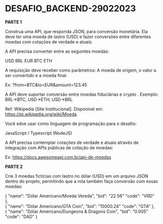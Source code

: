 # DESAFIO_BACKEND-29022023

**PARTE 1**

Construa uma API, que responda JSON, para conversão monetária. Ela deve ter uma moeda de lastro (USD) e fazer conversões entre diferentes moedas com cotações de verdade e atuais.

A API precisa converter entre as seguintes moedas:

USD
BRL
EUR
BTC
ETH

A requisição deve receber como parâmetros: A moeda de origem, o valor a ser convertido e a moeda final.

Ex: ?from=BTC&to=EUR&amount=123.45

A API deve suportar conversão entre moedas fiduciárias e crypto . Exemplo: BRL->BTC, USD->ETH, USD->BRL

Ref: Wikipedia [Site Institucional]. Disponível em: https://pt.wikipedia.org/wiki/Moeda. 

Você edve usar como linguagem de programação para o desafio:

JavaScript / Typescript (NodeJS)

A API precisa contemplar cotações de verdade e atuais através de integração com APIs públicas de cotação de moedas:

Ex: https://docs.awesomeapi.com.br/api-de-moedas

**PARTE 2**

Crie 3 moedas fictícias com lastro no dólar (USD) em um arquivo JSON dentro do projeto, permitindo que a rota também faça conversão com essas moedas:

{
  "name": "Dólar Americano/Moeda Vereda",
  "bid": "22.56"
  "code": "VRD"
},<br>
{
  "name": "Dólar Americano/GTA Coin",
  "bid": "15000.24"
  "code": "GTA"
},<br>
{
  "name": "Dólar Americano/Dungeons & Dragons Coin",
  "bid": "0.005"
  "code": "DAD"
}
